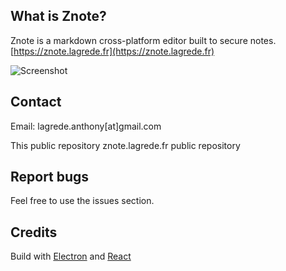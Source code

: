 ## What is Znote?
Znote is a markdown cross-platform editor built to secure notes.
[https://znote.lagrede.fr](https://znote.lagrede.fr)

![Screenshot](https://github.com/alagrede/znote-app/blob/master/screenshot-github.png)

## Contact
Email: lagrede.anthony[at]gmail.com

This public repository
znote.lagrede.fr public repository

## Report bugs
Feel free to use the issues section.


## Credits
Build with [Electron](electronjs.org) and [React](https://fr.reactjs.org/)
